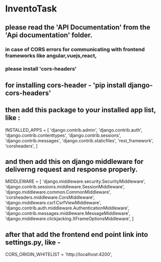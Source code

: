# InventoTask

## please read the 'API Documentation' from the 'Api documentation' folder.

### in case of CORS errors for communicating with frontend frameworks like angular,vuejs,react,
### please install 'cors-headers'

## for installing cors-header - 'pip install django-cors-headers'

## then add this package to your installed app list, like :


INSTALLED_APPS = [
    'django.contrib.admin',
    'django.contrib.auth',
    'django.contrib.contenttypes',
    'django.contrib.sessions',
    'django.contrib.messages',
    'django.contrib.staticfiles',
    'rest_framework',
    'corsheaders',
]

## and then add this on django middleware for deliverng request and response properly.

MIDDLEWARE = [
    'django.middleware.security.SecurityMiddleware',
    'django.contrib.sessions.middleware.SessionMiddleware',
    'django.middleware.common.CommonMiddleware',
    'corsheaders.middleware.CorsMiddleware',
    'django.middleware.csrf.CsrfViewMiddleware',
    'django.contrib.auth.middleware.AuthenticationMiddleware',
    'django.contrib.messages.middleware.MessageMiddleware',
    'django.middleware.clickjacking.XFrameOptionsMiddleware',
]


## after that add the frontend end point link into settings.py, like -

CORS_ORIGIN_WHITELIST = 'http://localhost:4200',
